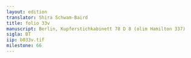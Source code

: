 ```yaml
---
layout: edition
translator: Shira Schwam-Baird
title: folio 33v
manuscript: Berlin, Kupferstichkabinett 78 D 8 (olim Hamilton 337)
sigla: BT
iip: b033v.tif
milestone: 66
---
```

